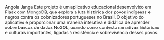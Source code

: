 Angola Janga
Este projeto é um aplicativo educacional desenvolvido em Flask com MongoDB, que explora a luta histórica dos povos indígenas e negros contra os colonizadores portugueses no Brasil. O objetivo do aplicativo é proporcionar uma maneira interativa e didática de aprender sobre bancos de dados NoSQL, usando como contexto narrativas históricas e culturais importantes, ligadas à resistência e sobrevivência desses povos.
